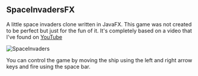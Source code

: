 ## SpaceInvadersFX

A little space invaders clone written in JavaFX. This game was not created to be perfect but just for the fun of it.
It's completely based on a video that I've found on [YouTube](https://www.youtube.com/watch?v=MU4psw3ccUI)

![SpaceInvaders](https://i.ibb.co/HX64Bp7/Space-Invaders.png)

You can control the game by moving the ship using the left and right arrow keys and fire using the space bar.

